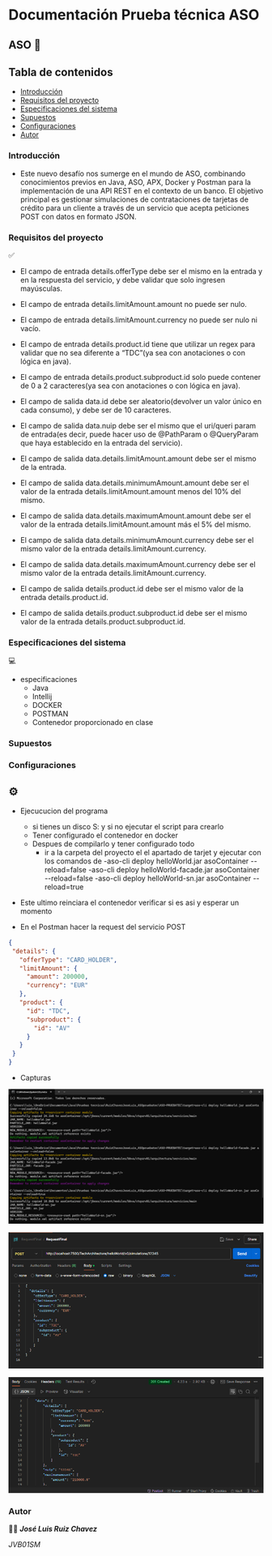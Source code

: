# Documentación Prueba técnica ASO

## ASO  📑

## Tabla de contenidos
- [Introducción](#introducción)
- [Requisitos del proyecto ](#requisitos-del-proyecto)
- [Especificaciones del sistema ](#especificaciones-del-sistema)
- [Supuestos ](#supuestos)
- [Configuraciones ](#configuraciones)
- [Autor ](#autor)

### Introducción
- Este nuevo desafío nos sumerge en el mundo de ASO, combinando conocimientos previos en Java, ASO, APX, Docker y Postman para la implementación de una API REST en el contexto de un banco. El objetivo principal es gestionar simulaciones de contrataciones de tarjetas de crédito para un cliente a través de un servicio que acepta peticiones POST con datos en formato JSON.

        

### Requisitos del proyecto  
✅

- El campo de entrada details.offerType debe ser el mismo en la entrada y en la respuesta del servicio, y debe validar que solo ingresen mayúsculas.

- El campo de entrada details.limitAmount.amount no puede ser nulo.

- El campo de entrada details.limitAmount.currency no puede ser nulo ni vacío.

- El campo de entrada details.product.id tiene que utilizar un regex para validar que no sea diferente a “TDC”(ya sea con anotaciones o con lógica en java).

- El campo de entrada details.product.subproduct.id solo puede contener de 0 a 2 caracteres(ya sea con anotaciones o con lógica en java).

- El campo de salida data.id debe ser aleatorio(devolver un valor único en cada consumo), y debe ser de 10 caracteres.

- El campo de salida data.nuip debe ser el mismo que el uri/queri param de entrada(es decir, puede hacer uso de @PathParam o @QueryParam que haya establecido en la entrada del servicio).

- El campo de salida data.details.limitAmount.amount debe ser el mismo de la entrada.

- El campo de salida data.details.minimumAmount.amount debe ser el valor de la entrada details.limitAmount.amount menos del 10% del mismo.

- El campo de salida data.details.maximumAmount.amount debe ser el valor de la entrada details.limitAmount.amount más el 5% del mismo.

- El campo de salida data.details.minimumAmount.currency debe ser el mismo valor de la entrada details.limitAmount.currency.

- El campo de salida data.details.maximumAmount.currency debe ser el mismo valor de la entrada details.limitAmount.currency.

- El campo de salida details.product.id debe ser el mismo valor de la entrada details.product.id.

- El campo de salida details.product.subproduct.id debe ser el mismo valor de la entrada details.product.subproduct.id.




### Especificaciones del sistema  
💻

- especificaciones
    - Java
    - Intellij
    - DOCKER
    - POSTMAN
    - Contenedor proporcionado en clase

### Supuestos 



### Configuraciones 
##  **⚙️**

- Ejecucucion del programa
    - si tienes un disco S: y si no ejecutar el script para crearlo
    - Tener configurado el contenedor en docker
    - Despues de compilarlo y tener configurado todo
      - ir a la carpeta del proyecto el el apartado de tarjet y ejecutar con los comandos de
        -aso-cli deploy helloWorld.jar asoContainer --reload=false
        -aso-cli deploy helloWorld-facade.jar asoContainer --reload=false
        -aso-cli deploy helloWorld-sn.jar asoContainer --reload=true
        
- Este ultimo reinciara el contenedor verificar si es asi y esperar un momento
- En el Postman hacer la request del servicio POST 

 ```json
{
  "details": {
    "offerType": "CARD_HOLDER",
    "limitAmount": {
      "amount": 200000,
      "currency": "EUR"
    },
    "product": {
      "id": "TDC",
      "subproduct": {
        "id": "AV"
      }
    }
  }
}
```
- Capturas

 ![captura3.png](captura3.png)
 
![captura1.png](captura1.png)

![captura2.png](captura2.png)
      
        

 
     
       
      
        
     
          
  



    
  

### Autor 
👨‍💻
***José Luis Ruiz Chavez***   

*JVB01SM*
